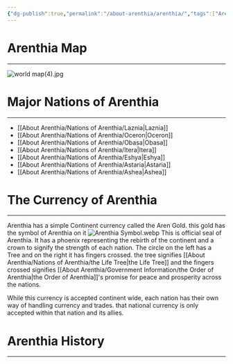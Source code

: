 ```yaml
---
{"dg-publish":true,"permalink":"/about-arenthia/arenthia/","tags":["Arenthia","Obasa","Oceron","Ashea","Eshya","Itera","Astaria","Laznia","Continent","gardenEntry","gardenEntry","gardenEntry","gardenEntry"]}
---
```


# Arenthia Map
---


![world map(4).jpg](/img/user/Images/world%20map(4).jpg)


# Major Nations of Arenthia
---
- [[About Arenthia/Nations of Arenthia/Laznia\|Laznia]]
- [[About Arenthia/Nations of Arenthia/Oceron\|Oceron]]
- [[About Arenthia/Nations of Arenthia/Obasa\|Obasa]]
- [[About Arenthia/Nations of Arenthia/Itera\|Itera]]
- [[About Arenthia/Nations of Arenthia/Eshya\|Eshya]]
- [[About Arenthia/Nations of Arenthia/Astaria\|Astaria]]
- [[About Arenthia/Nations of Arenthia/Ashea\|Ashea]]
# The Currency of Arenthia
---
Arenthia has a simple Continent currency called the Aren Gold. this gold has the symbol of Arenthia on it
![Arenthia Symbol.webp](/img/user/Images/Arenthia%20Symbol.webp)
This is official seal of Arenthia. It has a phoenix representing the rebirth of the continent and a crown to signify the strength of each nation. The circle on the left has a Tree and on the right it has fingers crossed. the tree signifies [[About Arenthia/Nations of Arenthia/the Life Tree\|the Life Tree]] and the fingers crossed signifies [[About Arenthia/Government Information/the Order of Arenthia\|the Order of Arenthia]]'s promise for peace and prosperity across the nations. 

While this currency is accepted continent wide, each nation has their own way of handling currency and trades. that national currency is only accepted within that nation and its allies. 


# Arenthia History
---
